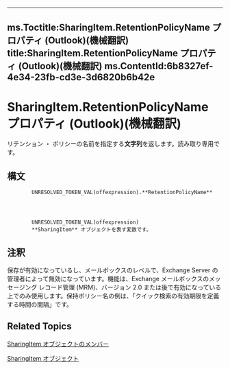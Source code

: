 

---
ms.Toctitle:SharingItem.RetentionPolicyName プロパティ (Outlook)(機械翻訳)
title:SharingItem.RetentionPolicyName プロパティ (Outlook)(機械翻訳)
ms.ContentId:6b8327ef-4e34-23fb-cd3e-3d6820b6b42e
---
# SharingItem.RetentionPolicyName プロパティ (Outlook)(機械翻訳)




リテンション ・ ポリシーの名前を指定する**文字列**を返します。読み取り専用です。

## 構文

            UNRESOLVED_TOKEN_VAL(offexpression).**RetentionPolicyName**




            UNRESOLVED_TOKEN_VAL(offexpression)
            **SharingItem** オブジェクトを表す変数です。



## 注釈
保存が有効になっているし、メールボックスのレベルで、Exchange Server の管理者によって無効になっています。機能は、Exchange メールボックスのメッセージング レコード管理 (MRM)、バージョン 2.0 または後で有効になっている上でのみ使用します。保持ポリシー名の例は、「クイック検索の有効期限を定義する時間の間隔」です。



## Related Topics

[SharingItem オブジェクトのメンバー](719ad60e-2242-2c54-778f-006b61690389.md)

[SharingItem オブジェクト](63dd3451-44f3-7cc4-c6e2-7dad5835a7d2.md)




